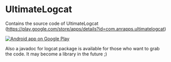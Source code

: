 # UltimateLogcat
Contains the source code of UltimateLogcat (https://play.google.com/store/apps/details?id=com.anrapps.ultimatelogcat)

<a href="https://play.google.com/store/apps/details?id=com.anrapps.ultimatelogcat">
  <img alt="Android app on Google Play"
       src="https://developer.android.com/images/brand/en_app_rgb_wo_60.png" />
</a>

Also a javadoc for logcat package is available for those who want to grab the code. It may become a library in the future ;)
